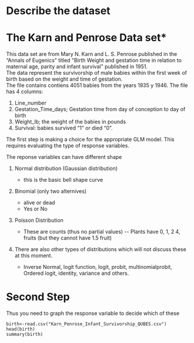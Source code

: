 # Describe the dataset


# The Karn and Penrose Data set*
This data set are from Mary N. Karn and L. S. Penrose published in the “Annals of Eugenics” titled "Birth Weight and gestation time in relation to maternal age, parity and infant survival"  published in 1951.  
The data represent the survivorship of male babies within the first week of birth based on the weight and time of gestation.  
The file contains contiens 4051 babies from the years 1935 y 1946. The file has 4 columns: 

1.	Line_number
2.	Gestation_Time_days;  Gestation time from day of conception to day of birth
3.	Weight_lb; the weight of the babies in pounds
4.	Survival: babies survived “1” or died “0”.  


The first step is making a choice for the appropriate GLM model. This requires evaluating the type of response variables.

The reponse variables can have different shape


1. Normal distribution (Gaussian distribution)
    - this is the basic bell shape curve

2. Binomial (only two alternives)
    - alive or dead
    - Yes or No
    
 3. Poisson Distribution
    - These are counts (thus no partial values)
      -- Plants have 0, 1, 2 4, fruits (but they cannot have 1.5 fruit)
      
 4. There are also other types of distributions which will not discuss these at this moment. 
    - Inverse Normal, logit function, logit, probit, multinomialprobit, Ordered logit, identity, variance and others. 
      
# Second Step

Thus you need to graph the response variable to decide which of these       
      




```
birth<-read.csv("Karn_Penrose_Infant_Survivorship_QUBES.csv")
head(birth)
summary(birth)
```
